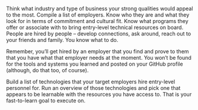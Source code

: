 Think what industry and type of business your strong qualities would appeal to the most. Compile a list of employers. Know who they are and what they look for in terms of commitment and cultural fit. Know what programs they offer or associate with to bring entry-level technical resources on board. People are hired by people – develop connections, ask around, reach out to your friends and family. You know what to do.

Remember, you’ll get hired by an employer that you find and prove to them that you have what that employer needs at the moment. You won’t be found for the tools and systems you learned and posted on your GitHub profile (although, do that too, of course).

Build a list of technologies that your target employers hire entry-level personnel for. Run an overview of those technologies and pick one that appears to be learnable with the resources you have access to. That is your fast-to-learn goal to execute on.